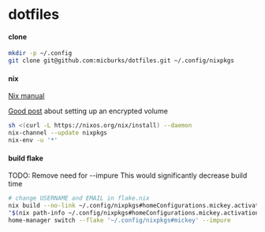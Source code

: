 # dotfiles

#### clone

```bash
mkdir -p ~/.config
git clone git@github.com:micburks/dotfiles.git ~/.config/nixpkgs
```


#### nix

[Nix manual](https://nixos.org/manual/nix/unstable/installation/installing-binary.html#macos-installation-a-namesect-macos-installation-change-store-prefixaa-namesect-macos-installation-encrypted-volumeaa-namesect-macos-installation-symlinkaa-namesect-macos-installation-recommended-notesa)

[Good post](https://www.philipp.haussleiter.de/2020/04/fixing-nix-setup-on-macos-catalina/) about setting up an encrypted volume

```bash
sh <(curl -L https://nixos.org/nix/install) --daemon
nix-channel --update nixpkgs
nix-env -u '*'
```


#### build flake

TODO: Remove need for --impure
This would significantly decrease build time

```bash
# change USERNAME and EMAIL in flake.nix
nix build --no-link ~/.config/nixpkgs#homeConfigurations.mickey.activationPackage --impure
"$(nix path-info ~/.config/nixpkgs#homeConfigurations.mickey.activationPackage --impure)"/activate
home-manager switch --flake '~/.config/nixpkgs#mickey' --impure
```
